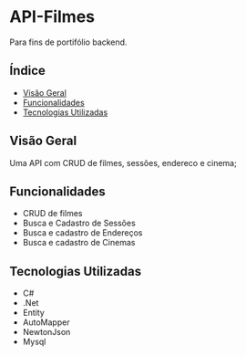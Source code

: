 # API-Filmes 

Para fins de portifólio backend.

## Índice

- [Visão Geral](#visão-geral)
- [Funcionalidades](#Funcionalidades)
- [Tecnologias Utilizadas](#tecnologias-utilizadas)

## Visão Geral

Uma API com CRUD de filmes, sessões, endereco e cinema;

## Funcionalidades
 - CRUD de filmes
 - Busca e Cadastro de Sessões
 - Busca e cadastro de Endereços
 - Busca e cadastro de Cinemas


## Tecnologias Utilizadas

- C#
- .Net
- Entity
- AutoMapper
- NewtonJson
- Mysql 
